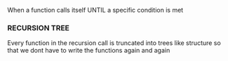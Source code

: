 When a function calls itself UNTIL a specific condition is met

### RECURSION TREE

Every function in the recursion call is truncated into trees like structure so that we dont have to write the functions again and again